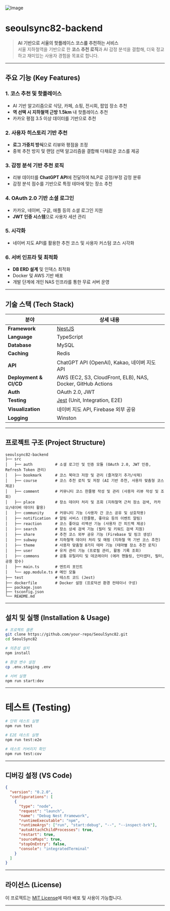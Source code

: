![Image](https://github.com/user-attachments/assets/7df3c453-da11-4989-80d4-40feae6519f2)

# seoulsync82-backend

> **AI 기반으로 서울의 핫플레이스 코스를 추천하는 서비스**  
> 서울 지하철역을 기반으로 한 **코스 추천 로직**과 AI 감정 분석을 결합해, 더욱 정교하고 재미있는 사용자 경험을 목표로 합니다.

---

## 주요 기능 (Key Features)

### 1. 코스 추천 및 핫플레이스

- AI 기반 알고리즘으로 식당, 카페, 쇼핑, 전시회, 팝업 장소 추천
- **역 선택 시 지하철역 근방 1.5km** 내 핫플레이스 추천
- 카카오 평점 3.5 이상 데이터를 기반으로 추천

### 2. 사용자 히스토리 기반 추천

- **로그 가중치 방식**으로 리뷰와 평점을 조정
- 중복 추천 방지 및 랜덤 선택 알고리즘을 결합해 다채로운 코스를 제공

### 3. 감정 분석 기반 추천 로직

- 리뷰 데이터를 **ChatGPT API**에 전달하여 NLP로 긍정/부정 감정 분류
- 감정 분석 점수를 기반으로 특정 테마에 맞는 장소 추천

### 4. OAuth 2.0 기반 소셜 로그인

- 카카오, 네이버, 구글, 애플 등의 소셜 로그인 지원
- **JWT 인증 시스템**으로 사용자 세션 관리

### 5. 시각화

- 네이버 지도 API를 활용한 추천 코스 및 사용자 커스텀 코스 시각화

### 6. 서버 인프라 및 최적화

- **DB ERD 설계** 및 인덱스 최적화
- Docker 및 AWS 기반 배포
- 개발 단계에 개인 NAS 인프라를 통한 무료 서버 운영

---

## 기술 스택 (Tech Stack)

| 분야                   | 상세 내용                                                   |
| ---------------------- | ----------------------------------------------------------- |
| **Framework**          | [NestJS](https://nestjs.com/)                               |
| **Language**           | TypeScript                                                  |
| **Database**           | MySQL                                                       |
| **Caching**            | Redis                                                       |
| **API**                | ChatGPT API (OpenAI), Kakao, 네이버 지도 API                |
| **Deployment & CI/CD** | AWS (EC2, S3, CloudFront, ELB), NAS, Docker, GitHub Actions |
| **Auth**               | OAuth 2.0, JWT                                              |
| **Testing**            | [Jest](https://jestjs.io/) (Unit, Integration, E2E)         |
| **Visualization**      | 네이버 지도 API, Firebase 외부 공유                         |
| **Logging**            | Winston                                                     |

---

## 프로젝트 구조 (Project Structure)

```text
seoulsync82-backend
├── src
│   ├── auth          # 소셜 로그인 및 인증 모듈 (OAuth 2.0, JWT 인증, Refresh Token 관리)
│   ├── bookmark      # 코스 북마크 저장 및 관리 (즐겨찾기 추가/삭제)
│   ├── course        # 코스 추천 로직 및 저장 (AI 기반 추천, 사용자 맞춤형 코스 제공)
│   ├── comment       # 커뮤니티 코스 한줄평 작성 및 관리 (사용자 리뷰 작성 및 조회)
│   ├── place         # 장소 데이터 처리 및 조회 (지하철역 근처 장소 검색, 카카오/네이버 데이터 활용)
│   ├── community     # 커뮤니티 기능 (사용자 간 코스 공유 및 상호작용)
│   ├── notification  # 알림 서비스 (한줄평, 좋아요 등의 이벤트 알림)
│   ├── reaction      # 코스 좋아요 리액션 기능 (사용자 간 피드백 제공)
│   ├── search        # 장소 상세 검색 기능 (필터 및 키워드 검색 지원)
│   ├── share         # 추천 코스 외부 공유 기능 (Firebase 및 링크 생성)
│   ├── subway        # 지하철역 데이터 처리 및 매핑 (지하철 역 기반 코스 추천)
│   ├── theme         # 사용자 맞춤형 8가지 테마 기능 (테마별 장소 추천 로직)
│   ├── user          # 유저 관리 기능 (프로필 관리, 활동 기록 조회)
│   ├── commons       # 공통 유틸리티 및 데코레이터 (에러 핸들링, 인터셉터, 필터, 공용 함수)
│   ├── main.ts       # 엔트리 포인트
│   └── app.module.ts # 메인 모듈
├── test              # 테스트 코드 (Jest)
├── dockerfile        # Docker 설정 (프로덕션 환경 컨테이너 구성)
├── package.json
├── tsconfig.json
└── README.md
```

---

## 설치 및 실행 (Installation & Usage)

```bash
# 프로젝트 클론
git clone https://github.com/your-repo/SeoulSync82.git
cd SeoulSync82

# 의존성 설치
npm install

# 환경 변수 설정
cp .env.staging .env

# 서버 실행
npm run start:dev
```

---

# 테스트 (Testing)

```bash
# 단위 테스트 실행
npm run test

# E2E 테스트 실행
npm run test:e2e

# 테스트 커버리지 확인
npm run test:cov
```

---

## 디버깅 설정 (VS Code)

```json
{
  "version": "0.2.0",
  "configurations": [
    {
      "type": "node",
      "request": "launch",
      "name": "Debug Nest Framework",
      "runtimeExecutable": "npm",
      "runtimeArgs": ["run", "start:debug", "--", "--inspect-brk"],
      "autoAttachChildProcesses": true,
      "restart": true,
      "sourceMaps": true,
      "stopOnEntry": false,
      "console": "integratedTerminal"
    }
  ]
}
```

---

## 라이선스 (License)

이 프로젝트는 [MIT License](./LICENSE)에 따라 배포 및 사용이 가능합니다.

---
